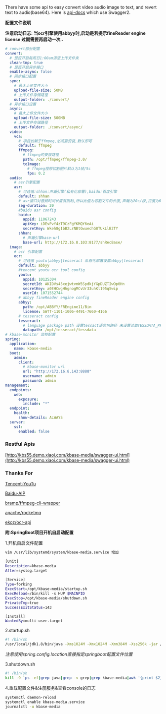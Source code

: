 There have some api to easy convert video audio image to text, and revert text to audio(base64).
Here is [api-docs](http://kbs55.demo.xiaoi.com/kbase-media/swagger-ui.html) which use Swagger2.

**配置文件说明**

**注意启动日志: 当ocr引擎使用abbyy时,启动是若提示fineReader engine license 过期需要再启动一次..**

``` yaml
# convert部分配置
convert:
  # 是否开启每周日1:00am清空上传文件夹
  clean-tmp: true
  # 是否开启异步接口
  enable-async: false
  # 同步接口配置
  sync:
    # 最大上传文件大小
    upload-file-size: 50MB
    # 上传文件存储路径
    output-folder: ./convert/
  # 异步接口设置
  async:
    # 最大上传文件大小
    upload-file-size: 500MB
    # 上传文件存储路径
    output-folder: ./convert/async/
  video:
    vca:
	  # 项目依赖于ffmpeg,必须要安装,默认即可
      default: ffmpeg
      ffmpeg:
        # ffmpeg的安装路径
        path: /opt/ffmpeg/ffmpeg-3.0/
        toImage:
          # ffmpeg视频切割图片默认为1帧/5s
          fps: 0.2                                           
  audio:
    # asr引擎配置
    asr:
	  # 可选值:shhan:声瀚引擎(私有化部署),baidu:百度引擎
      default: shhan
      # asr接口对音频时间长度有限制,所以此值为切割文件的长度,声瀚为20s/段,百度为60s/段 
      seg-duration: 20 
      #baidu asr config 
      baidu:
        appId: 11067243
        apiKey: iDEvPvY4zT9CzFgYKMQY6eAi
        secretKey: Wkeh8gIbB2LrNBtGwuechG8TUkLlB2TY
      shhan:
	    # 声瀚引擎base-url
        base-url: http://172.16.8.103:8177/shRecBase/
  image:
    # ocr 引擎配置
    ocr:
      # 可选值 youtu|abbyy|tesseract 私有化部署设置abbyy|tesseract
      default: abbyy
      #tencent youtu ocr tool config
      youtu:
        appId: 10125304
        secretId: AKIDVs45xejwtvmW5SpdkjYGpDUZTIwOp0Hn
        secretKey: a0EHCwgHhgnogMCvUr33uhKl195qSwip
        userId: 1071552744
      # abbyy fineReader engine config
      abbyy:
        path: /opt/ABBYY/FREngine11/Bin
        license: SWTT-1101-1006-4491-7660-4166
      # tesseract config
      tesseract:
        # language package path 设置tessact语言包路径 未设置读取TESSDATA_PREFIX环境变量
        datapath: /opt/tesseract/tessdata
# kbase-monitor 监控配置
spring:
  application:
    name: kbase-media
  boot:
    admin:
      client:
        # kbase-monitor url
        url: "http://172.16.8.143:8888"
        username: admin
        password: admin
management:
  endpoints:
    web:
      exposure:
        include: "*"
  endpoint:
    health:
      show-details: ALWAYS
  server:
    ssl:
      enabled: false
```
### Restful Apis
[http://kbs55.demo.xiaoi.com/kbase-media/swagger-ui.html](http://kbs55.demo.xiaoi.com/kbase-media/swagger-ui.html)

### Thanks For
[Tencent-YouTu](https://github.com/Tencent-YouTu/java_sdk)

[Baidu-AIP](https://ai.baidu.com/docs#/ASR-Online-Java-SDK/top)

[bramp/ffmpeg-cli-wrapper](https://github.com/bramp/ffmpeg-cli-wrapper)

[apache/rocketmq](https://github.com/apache/rocketmq)

[ekoz/ocr-api](https://github.com/ekoz/ocr-api)



**附:SpringBoot项目开机自启动配置**

1.开机自启文件配置
``` bash
vim /usr/lib/systemd/system/kbase-media.service 增加

[Unit]
Description=kbase-media
After=syslog.target
   
[Service]
Type=forking
ExecStart=/opt/kbase-media/startup.sh
ExecReload=/bin/kill -s HUP $MAINPID
ExecStop=/opt/kbase-media/shutdown.sh
PrivateTmp=true
SuccessExitStatus=143

[Install]
WantedBy=multi-user.target
```

2.startup.sh
``` bash
#! /bin/sh
/usr/local/jdk1.8/bin/java -Xms1024M -Xmx1024M -Xmn384M -Xss256k -jar /opt/kbase-media/kbase-media-1.0-SNAPSHOT.jar --spring.config.location=/opt/kbase-media/application.yml > /opt/kbase-media/logs/stdout.log &
```
*注意使用spring.config.location直接指定springboot配置文件位置*

3.shutdown.sh
``` bash
#! /bin/sh
kill -9 `ps -ef|grep java|grep -v grep|grep kbase-media|awk '{print $2}'`
```
4.重载配置文件&注册服务&查看console的日志
``` bash
systemctl daemon-reload
systemctl enable kbase-media.service
journalctl -u kbase-media
```
